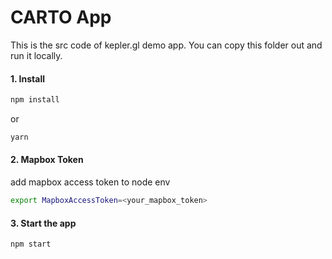 # CARTO App

This is the src code of kepler.gl demo app. You can copy this folder out and run it locally.

#### 1. Install

```sh
npm install
```

or

```sh
yarn
```


#### 2. Mapbox Token
add mapbox access token to node env

```sh
export MapboxAccessToken=<your_mapbox_token>
```

#### 3. Start the app

```sh
npm start
```
